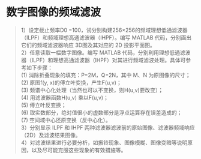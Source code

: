 # 数字图像的频域滤波
>1）设定截止频率D0 =100，试分别构建256×256的频域理想低通滤波器（ILPF）和频域理想高通滤波器（IHPF）。编写 MATLAB 代码，分别画出它们的频域滤波器响应 3D图及其对应的 2D 投影平面图。<br>
2）任意读取一幅数字图像。编写 MATLAB 代码，分别利用理想低通滤波器（ILPF）和理想高通滤波器（IHPF）对其进行频域滤波处理。具体可参考如下步骤：<br>
(1) 消除折叠现象的填充：P=2M，Q=2N，其中 M、N 为原图像的尺寸；<br>
(2) 原图f(y, x)的傅立叶变换，产生F(u,v)；<br>
(3) 频谱中心化处理（当然也可以不变换，则H(u,v)要改变）；<br>
(4) 用滤波器函数H(u,v) 乘以F(u,v)；<br>
(5) 傅立叶反变换；<br>
(6) 取实数部分，绝对值很小的虚数部分是浮点运算存在误差造成的；<br>
(7) 空间域中心还原变换（反中心化）。<br>
3）分别显示 ILPF 和 IHPF 两种滤波器滤波前的原始图像、滤波器频域响应（2D）及滤波结果图像。<br>
4）对滤波结果进行必要分析，如振铃现象、图像模糊、图像变暗等说明原因，以及尽可能克服这些现象的有效措施等。<br>